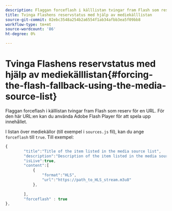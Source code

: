 ```yaml
---
description: Flaggan forceflash i källlistan tvingar fram Flash som reserv för en URL. För den här URL:en kan du använda Adobe Flash Player för att spela upp innehållet.
title: Tvinga Flashens reservstatus med hjälp av mediekälllistan
source-git-commit: 02ebc3548a254b2a6554f1ab34afbb3ea5f09bb8
workflow-type: tm+mt
source-wordcount: '86'
ht-degree: 0%

---
```


# Tvinga Flashens reservstatus med hjälp av mediekälllistan{#forcing-the-flash-fallback-using-the-media-source-list}

Flaggan forceflash i källlistan tvingar fram Flash som reserv för en URL. För den här URL:en kan du använda Adobe Flash Player för att spela upp innehållet.

I listan över mediekällor (till exempel i `sources.js` fil), kan du ange `forceflash` till `true`. Till exempel:

```js
{ 
        "title":"Title of the item listed in the media source list",
        "description":"Description of the item listed in the media source list",
        "isLive":true,
        "content":[ 
            { 
                "format":"HLS",
                "url":"https://path_to_HLS_stream.m3u8"
            },
 
        ],
        "forceflash" : true
},
```
